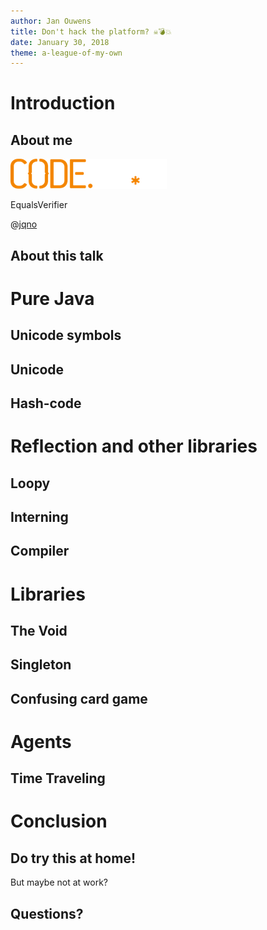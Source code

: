 ```yaml
---
author: Jan Ouwens
title: Don't hack the platform? ☠️💣💥
date: January 30, 2018
theme: a-league-of-my-own
---
```

# Introduction

## About me

![](images/codestar.png)

EqualsVerifier

@[jqno](https://twitter.com/jqno)

## About this talk

# Pure Java

## Unicode symbols

## Unicode

## Hash-code

# Reflection and other libraries

## Loopy

## Interning

## Compiler

# Libraries

## The Void

## Singleton

## Confusing card game

# Agents

## Time Traveling

# Conclusion

## Do try this at home!

But maybe not at work?

## Questions?

